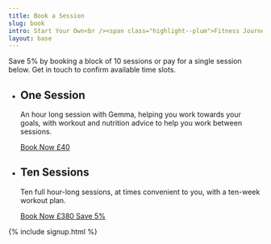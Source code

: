 ```yaml
---
title: Book a Session
slug: book
intro: Start Your Own<br /><span class="highlight--plum">Fitness Journey</span> Today.
layout: base
---
```


<section class="book__intro">
  <p>Save 5% by booking a block of 10 sessions or pay for a single session below. Get in touch to confirm available time slots.</p>
</section>

<section class="sessions">
  <article class="sessions__pricing">
    <ul class="sessions__price-list">
      <li>
        <div class="sessions__item-content">
          <h2>One Session</h2>
          <p>An hour long session with Gemma, helping you work towards your goals, with workout and nutrition advice to help you work between sessions.</p>
        </div>
        <div class="sessions__item-price">
          <a href="#" class="button button--buy" data-name="Vixen Fitness" data-description="One Session" data-amount="4000">
            <span class="button__text">Book Now</span>
            <span class="button__text button__text--price">£40</span>
          </a>
        </div>
      </li>
      <li>
        <div class="sessions__item-content">
          <h2>Ten Sessions</h2>
          <p>Ten full hour-long sessions, at times convenient to you, with a ten-week workout plan.</p>
        </div>
        <div class="sessions__item-price">
          <a href="#" class="button button--buy" data-name="Vixen Fitness" data-description="Ten Sessions" data-amount="38000">
            <span class="button__text">Book Now</span>
            <span class="button__text button__text--price">£380</span>
            <span class="button__badge">Save 5%</span>
          </a>
        </div>
      </li>
    </ul>
  </article>
</section>

{% include signup.html %}
